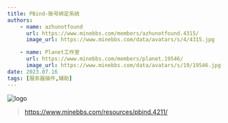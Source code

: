 ```yaml
---
title: PBind-账号绑定系统
authors:
    - name: azhunotfound
      url: https://www.minebbs.com/members/azhunotfound.4315/
      image_url: https://www.minebbs.com/data/avatars/s/4/4315.jpg

    - name: Planet工作室
      url: https://www.minebbs.com/members/planet.19546/
      image_url: https://www.minebbs.com/data/avatars/s/19/19546.jpg
date: 2023.07.16
tags: [服务器插件,辅助]
---
```


![logo](https://www.minebbs.com/attachments/png.37068/)

><https://www.minebbs.com/resources/pbind.4211/>
